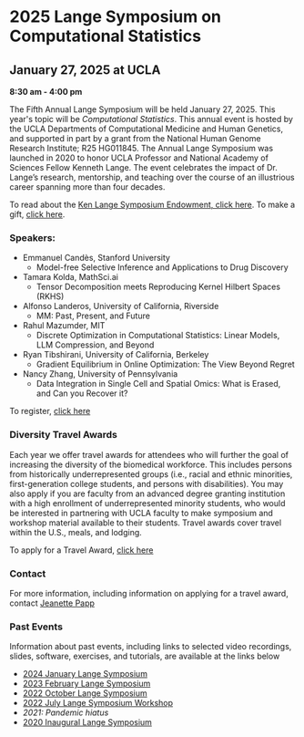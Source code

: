 # 2025 Lange Symposium on Computational Statistics

## January 27, 2025 at UCLA

**8:30 am - 4:00 pm**

The Fifth Annual Lange Symposium will be held January 27, 2025. This year's topic will be *Computational Statistics*. This annual event is hosted by the UCLA Departments of Computational Medicine and Human Genetics, and supported in part by a grant from the National Human Genome Research Institute; R25 HG011845. The Annual Lange Symposium was launched in 2020 to honor UCLA Professor and National Academy of Sciences Fellow Kenneth Lange. The event celebrates the impact of Dr. Lange’s research, mentorship, and teaching over the course of an illustrious career spanning more than four decades.

To read about the [Ken Lange Symposium Endowment, click here](https://compmed.ucla.edu/ken-lange-symposium-endowment). To make a gift, [click here](https://giving.ucla.edu/Campaign/Donate.aspx?SiteNum=3167&fund=64621O&code=M-19409).

### Speakers:

 * Emmanuel Candès, Stanford University
   * Model-free Selective Inference and Applications to Drug Discovery 
 * Tamara Kolda, MathSci.ai
   * Tensor Decomposition meets Reproducing Kernel Hilbert Spaces (RKHS)
 * Alfonso Landeros, University of California, Riverside
   * MM: Past, Present, and Future
 * Rahul Mazumder, MIT
   * Discrete Optimization in Computational Statistics: Linear Models, LLM Compression, and Beyond
 * Ryan Tibshirani, University of California, Berkeley
   * Gradient Equilibrium in Online Optimization: The View Beyond Regret
 * Nancy Zhang, University of Pennsylvania
   * Data Integration in Single Cell and Spatial Omics: What is Erased, and Can you Recover it?

To register, [click here](https://uclahs.az1.qualtrics.com/jfe/form/SV_6McYboZ5TC1aqIm)

### Diversity Travel Awards
Each year we offer travel awards for attendees who will further the goal of increasing the diversity of the biomedical workforce. This includes persons from historically underrepresented groups (i.e., racial and ethnic minorities, first-generation college students, and persons with disabilities). You may also apply if you are faculty from an advanced degree granting institution with a high enrollment of underrepresented minority students, who would be interested in partnering with UCLA faculty to make symposium and workshop material available to their students.
Travel awards cover travel within the U.S., meals, and lodging.

To apply for a Travel Award, [click here](https://uclahs.az1.qualtrics.com/jfe/form/SV_6qTnDHxcgjwWHoG)

### Contact
For more information, including information on applying for a travel award, contact [Jeanette Papp](mailto:jcpapp@ucla.edu?subject=Lange_Symposium)

### Past Events

Information about past events, including links to selected video recordings, slides, software, exercises, and tutorials, are available at the links below
- [2024 January Lange Symposium](https://langesymposium.github.io/2024-Lange-Symposium/)
- [2023 February Lange Symposium](https://langesymposium.github.io/2023-February-Symposium/)
- [2022 October Lange Symposium](https://langesymposium.github.io/2022-October-Symposium/)
- [2022 July Lange Symposium Workshop](https://langesymposium.github.io/2022-July-Workshop/)
- *2021: Pandemic hiatus*
- [2020 Inaugural Lange Symposium](https://langesymposium.github.io/2020/)

